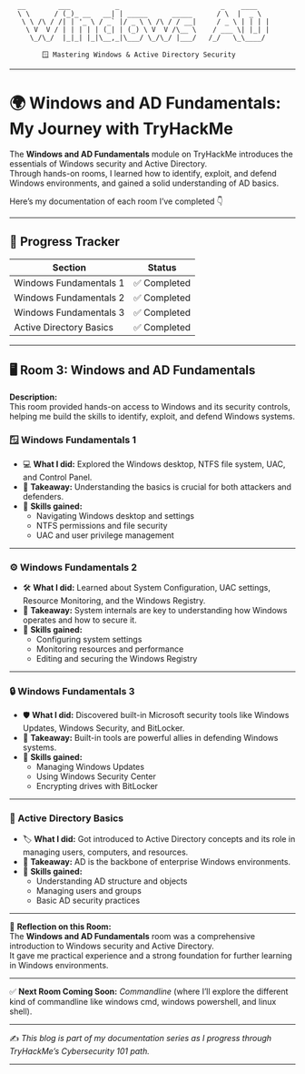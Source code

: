 ```
  __        ___           _                         _    ____  
  \ \      / (_)_ __   __| | _____      _____      / \  |  _ \ 
   \ \ /\ / /| | '_ \ / _` |/ _ \ \ /\ / / __|     / _ \ | | | |
    \ V  V / | | | | | (_| | (_) \ V  V /\__ \    / ___ \| |_| |
     \_/\_/  |_|_| |_|\__,_|\___/ \_/\_/ |___/   /_/   \_\____/ 
                                                                 
        🪟 Mastering Windows & Active Directory Security
```

---

# 🌍 Windows and AD Fundamentals: My Journey with TryHackMe  

The **Windows and AD Fundamentals** module on TryHackMe introduces the essentials of Windows security and Active Directory.  
Through hands-on rooms, I learned how to identify, exploit, and defend Windows environments, and gained a solid understanding of AD basics.

Here’s my documentation of each room I’ve completed 👇  

---

## 📝 Progress Tracker

| Section                  | Status   |
|--------------------------|----------|
| Windows Fundamentals 1   | ✅ Completed |
| Windows Fundamentals 2   | ✅ Completed |
| Windows Fundamentals 3   | ✅ Completed |
| Active Directory Basics  | ✅ Completed |

---

## 🖥️ Room 3: Windows and AD Fundamentals  

**Description:**  
This room provided hands-on access to Windows and its security controls, helping me build the skills to identify, exploit, and defend Windows systems.

### 🪟 Windows Fundamentals 1  
- 💻 **What I did:** Explored the Windows desktop, NTFS file system, UAC, and Control Panel.  
- 🚀 **Takeaway:** Understanding the basics is crucial for both attackers and defenders.  
- 📝 **Skills gained:**  
  - Navigating Windows desktop and settings  
  - NTFS permissions and file security  
  - UAC and user privilege management  

---

### ⚙️ Windows Fundamentals 2  
- 🛠 **What I did:** Learned about System Configuration, UAC settings, Resource Monitoring, and the Windows Registry.  
- 🚀 **Takeaway:** System internals are key to understanding how Windows operates and how to secure it.  
- 📝 **Skills gained:**  
  - Configuring system settings  
  - Monitoring resources and performance  
  - Editing and securing the Windows Registry  

---

### 🔒 Windows Fundamentals 3  
- 🛡 **What I did:** Discovered built-in Microsoft security tools like Windows Updates, Windows Security, and BitLocker.  
- 🚀 **Takeaway:** Built-in tools are powerful allies in defending Windows systems.  
- 📝 **Skills gained:**  
  - Managing Windows Updates  
  - Using Windows Security Center  
  - Encrypting drives with BitLocker  

---

### 🏢 Active Directory Basics  
- 🏷 **What I did:** Got introduced to Active Directory concepts and its role in managing users, computers, and resources.  
- 🚀 **Takeaway:** AD is the backbone of enterprise Windows environments.  
- 📝 **Skills gained:**  
  - Understanding AD structure and objects  
  - Managing users and groups  
  - Basic AD security practices  

---

📌 **Reflection on this Room:**  
The **Windows and AD Fundamentals** room was a comprehensive introduction to Windows security and Active Directory.  
It gave me practical experience and a strong foundation for further learning in Windows environments.

---

✅ **Next Room Coming Soon:** *Commandline* (where I’ll explore the different kind of commandline like windows cmd, windows powershell, and linux shell).  

---
✍️ *This blog is part of my documentation series as I progress through TryHackMe’s Cybersecurity 101 path.*  

---
